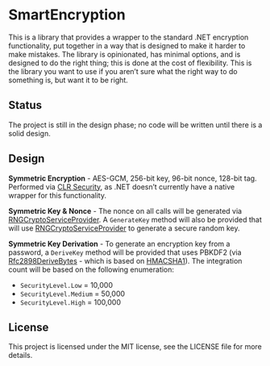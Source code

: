 # SmartEncryption

This is a library that provides a wrapper to the standard .NET encryption functionality, put together in a way that is designed to make it harder to make mistakes. The library is opinionated, has minimal options, and is designed to do the right thing; this is done at the cost of flexibility. This is the library you want to use if you aren’t sure what the right way to do something is, but want it to be right.

## Status

The project is still in the design phase; no code will be written until there is a solid design. 

## Design

**Symmetric Encryption** - AES-GCM, 256-bit key, 96-bit nonce, 128-bit tag. Performed via [CLR Security](https://clrsecurity.codeplex.com/), as .NET doesn’t currently have a native wrapper for this functionality.

**Symmetric Key & Nonce** - The nonce on all calls will be generated via [RNGCryptoServiceProvider](http://msdn.microsoft.com/en-us/library/system.security.cryptography.rngcryptoserviceprovider%28v=vs.110%29.aspx). A `GenerateKey` method will also be provided that will use [RNGCryptoServiceProvider](http://msdn.microsoft.com/en-us/library/system.security.cryptography.rngcryptoserviceprovider%28v=vs.110%29.aspx) to generate a secure random key.

**Symmetric Key Derivation** - To generate an encryption key from a password, a `DeriveKey` method will be provided that uses PBKDF2 (via [Rfc2898DeriveBytes](http://msdn.microsoft.com/en-us/library/system.security.cryptography.rfc2898derivebytes%28v=vs.110%29.aspx) - which is based on [HMACSHA1](http://msdn.microsoft.com/en-us/library/system.security.cryptography.hmacsha1%28v=vs.110%29.aspx)). The integration count will be based on the following enumeration:

* `SecurityLevel.Low` = 10,000
* `SecurityLevel.Medium` = 50,000
* `SecurityLevel.High` = 100,000

## License

This project is licensed under the MIT license, see the LICENSE file for more details.
